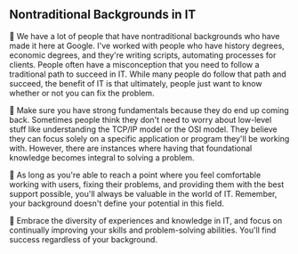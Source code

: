 ## Nontraditional Backgrounds in IT

👥 We have a lot of people that have nontraditional backgrounds who have made it here at Google. I've worked with people who have history degrees, economic degrees, and they're writing scripts, automating processes for clients. People often have a misconception that you need to follow a traditional path to succeed in IT. While many people do follow that path and succeed, the benefit of IT is that ultimately, people just want to know whether or not you can fix the problem.

🔧 Make sure you have strong fundamentals because they do end up coming back. Sometimes people think they don't need to worry about low-level stuff like understanding the TCP/IP model or the OSI model. They believe they can focus solely on a specific application or program they'll be working with. However, there are instances where having that foundational knowledge becomes integral to solving a problem.

🚀 As long as you're able to reach a point where you feel comfortable working with users, fixing their problems, and providing them with the best support possible, you'll always be valuable in the world of IT. Remember, your background doesn't define your potential in this field.

💪 Embrace the diversity of experiences and knowledge in IT, and focus on continually improving your skills and problem-solving abilities. You'll find success regardless of your background.